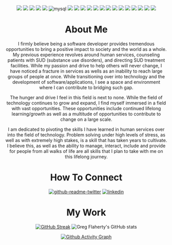 </center>

<div align="center">
<img src="https://img.shields.io/badge/circleci-343434?style=for-the-badge&logo=circleci&logoColor=white" /> <img src="https://img.shields.io/badge/GitHub-100000?style=for-the-badge&logo=github&logoColor=white" /> <img src="https://img.shields.io/badge/GitHub_Actions-2088FF?style=for-the-badge&logo=github-actions&logoColor=white" /> <img src="https://img.shields.io/badge/Heroku-430098?style=for-the-badge&logo=heroku&logoColor=white" /> <img src="https://img.shields.io/badge/Twilio-F22F46?style=for-the-badge&logo=Twilio&logoColor=white" /> <img alt="mysql" src="https://img.shields.io/badge/MySQL-005C84?style=for-the-badge&logo=mysql&logoColor=white"> <img src="https://img.shields.io/badge/PostgreSQL-316192?style=for-the-badge&logo=postgresql&logoColor=white" /> <img src="https://img.shields.io/badge/SQLite-07405E?style=for-the-badge&logo=sqlite&logoColor=white" /> <img src="https://img.shields.io/badge/Bootstrap-563D7C?style=for-the-badge&logo=bootstrap&logoColor=white" /> <img src="https://img.shields.io/badge/Markdown-000000?style=for-the-badge&logo=markdown&logoColor=white" /> <img src="https://img.shields.io/badge/npm-CB3837?style=for-the-badge&logo=npm&logoColor=white"/> <img src="https://img.shields.io/badge/Postman-FF6C37?style=for-the-badge&logo=Postman&logoColor=white"/> <img src="https://img.shields.io/badge/Ruby_on_Rails-CC0000?style=for-the-badge&logo=ruby-on-rails&logoColor=white" /> <img src="https://img.shields.io/badge/Atom-66595C?style=for-the-badge&logo=Atom&logoColor=white" />  <img src="https://img.shields.io/badge/Visual_Studio_Code-0078D4?style=for-the-badge&logo=visual%20studio%20code&logoColor=white" /> <img src="https://img.shields.io/badge/CSS3-1572B6?style=for-the-badge&logo=css3&logoColor=white" /> <img src="https://img.shields.io/badge/HTML5-E34F26?style=for-the-badge&logo=html5&logoColor=white" />  <img src="https://img.shields.io/badge/JavaScript-323330?style=for-the-badge&logo=javascript&logoColor=F7DF1E" /> <img src="https://img.shields.io/badge/Python-FFD43B?style=for-the-badge&logo=python&logoColor=blue" /> <img src="https://img.shields.io/badge/Ruby-CC342D?style=for-the-badge&logo=ruby&logoColor=white" />                     
  
  
# About Me
  I firmly believe being a software developer provides tremendous opportunities to bring a positive impact to society and the world as a whole. My previous experience revolves around human services, counseling patients with SUD (substance use disorders), and directing SUD treatment facilities. While my passion and drive to help others will never change, I have noticed a fracture in services as wells as an inability to reach large groups of people at once. While transitioning over into technology and the development of software/applications, I see a space and environment where I can contribute to bridging such gap.

The hunger and drive I feel in this field is next to none. While the field of technology continues to grow and expand, I find myself immersed in a field with vast opportunities. These opportunities include continued lifelong learning/growth as well as a multitude of opportunities to contribute to change on a large scale.

I am dedicated to pivoting the skills I have learned in human services over into the field of technology. Problem solving under high levels of stress, as well as with extremely high stakes, is a skill that has taken years to cultivate. I believe this, as well as the ability to manage, interact, include and provide for people from all walks of life are all skills that I plan to take with me on this lifelong journey.
  
  
  
# How To Connect
[![github-readme-twitter](https://github-readme-twitter.gazf.vercel.app/api?id=gregjflaherty)](https://github.com/gazf/github-readme-twitter) [![linkedin](https://linkedin-github.herokuapp.com/api/render/Greg%20Flaherty/Software%20Engineer/Ruby|SQL|Postman|Rails/Turing%20School%20of%20Software%20and%20Design/dark/https%3A%2F%2Fmedia-exp1.licdn.com%2Fdms%2Fimage%2FC4E03AQF4zxPT9Ba9uQ%2Fprofile-displayphoto-shrink_800_800%2F0%2F1641567761555%3Fe%3D1654128000%26v%3Dbeta%26t%3Dp9o7mGZg06jV6sel0aYj6F7y2DLc6sqediNd5VYNSQ4)](https://www.linkedin.com/in/gregoryjflaherty/)



# My Work

  [![GitHub Streak](https://github-readme-streak-stats.herokuapp.com/?user=gregoryjflaherty&theme=highcontrast)](https://git.io/streak-stats) ![Greg Flaherty's GitHub stats](https://github-readme-stats.vercel.app/api?username=gregoryjflaherty&show_icons=true&theme=highcontrast)

  [![Github Activity Graph](https://activity-graph.herokuapp.com/graph?username=gregoryjflaherty&theme=react-dark)](https://github.com/ashutosh00710/github-readme-activity-graph)

</div>
